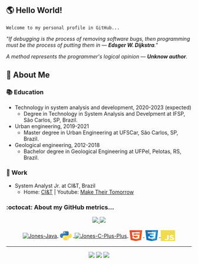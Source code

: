## :earth_americas: Hello World!
    Welcome to my personal profile in GitHub...
<i>"If debugging is the process of removing software bugs, then programming must be the process of putting them in ― <b>Edsger W. Dijkstra</b>."</i>

<i>A method represents the programmer's logical opinion ― <b>Unknow author</b>.</i>

## :vulcan_salute:  About Me

### :books:  Education
- Technology in system analysis and development, 2020-2023 (expected)
  - Degree in Technology in System Analysis and Develpment at IFSP, São Carlos, SP, Brazil.
- Urban engineering, 2019-2021
  - Master degree in Urban Engineering at UFSCar, São Carlos, SP, Brazil.
- Geological engineering, 2012-2018
  - Bachelor degree in Geological Engineering at UFPel, Pelotas, RS, Brazil.

### :briefcase:  Work
- System Analyst Jr. at CI&T, Brazil
  - Home: [CI&T](https://ciandt.com/us/en-us) | Youtube: [Make Their Tomorrow](https://www.youtube.com/watch?v=2W3kBk4gR8o&ab_channel=CI%26T)

### :octocat:  About my GitHub metrics...
<div align="center">
  <a href="https://github.com/jmmarao">
  <img height="180em" src="https://github-readme-stats.vercel.app/api?username=jmmarao&show_icons=true&theme=dracula&include_all_commits=true&count_private=true"/>
  <img height="180em" src="https://github-readme-stats.vercel.app/api/top-langs/?username=jmmarao&layout=compact&langs_count=7&theme=dracula"/>
</div>
<div style="display: inline_block" align="center"><br>
  <img align="center" alt="Jones-Java" height="30" width="40" src="https://cdn.jsdelivr.net/gh/devicons/devicon/icons/java/java-original.svg"> 
  <img align="center" alt="Jones-Python" height="30" width="40" src="https://raw.githubusercontent.com/devicons/devicon/master/icons/python/python-original.svg">
  <img align="center" alt="Jones-C-Plus-Plus" height="30" width="40" src="https://icongr.am/devicon/cplusplus-original.svg"> 
  <img align="center" alt="Jones-HTML" height="30" width="40" src="https://raw.githubusercontent.com/devicons/devicon/master/icons/html5/html5-original.svg">
  <img align="center" alt="Jones-CSS" height="30" width="40" src="https://raw.githubusercontent.com/devicons/devicon/master/icons/css3/css3-original.svg">
  <img align="center" alt="Jones-Js" height="30" width="40" src="https://raw.githubusercontent.com/devicons/devicon/master/icons/javascript/javascript-plain.svg">
</div>
<hr>
 
<div align="center"> 
  <a href = "mailto:jmmarao@gmail.com"><img src="https://img.shields.io/badge/-Gmail-%23333?style=for-the-badge&logo=gmail&logoColor=white" target="_blank"></a>
  <a href="https://www.linkedin.com/in/jmmarao" target="_blank"><img src="https://img.shields.io/badge/-LinkedIn-%230077B5?style=for-the-badge&logo=linkedin&logoColor=white" target="_blank"></a> 
  <a href="https://instagram.com/jmmarao" target="_blank"><img src="https://img.shields.io/badge/-Instagram-%23E4405F?style=for-the-badge&logo=instagram&logoColor=white" target="_blank"></a>
</div>
